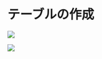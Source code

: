 # テーブルの作成

![](https://lh3.googleusercontent.com/nZo9b7TW32khyJBmmxzrk8GZfqWsPSfmPYdNAyIJ_L3tCek0p8zZl6JCCB7zXvmUbFHtnk2LYnzAimbImFC_ZS0aekik4MUr6jkX9wQTAaLCYXit8k1HgAw9aDvCmcGSl7WM_Ue7Rg=w1280)

<!--
TODO: テーブル
pages
id int autoincrement
content jsonb
-->

![](https://lh3.googleusercontent.com/L8V_vs7cCKWrzUlnh9H78aDCgPYjFaLxiZNN76lte8zU3NR9x1-jEy91Hx5hpulA4EfCcdPww7dbBqhzBXUBku6HdGKUvPm_4JZFmZSlX9Xy2mmjCRsyktfZuivCr98CdP-pfJX2uQ=w1280)

